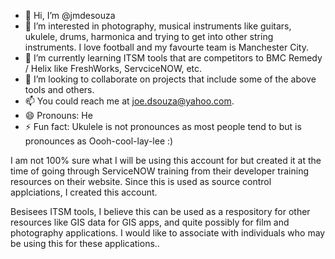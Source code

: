 - 👋 Hi, I’m @jmdesouza
- 👀 I’m interested in photography, musical instruments like guitars, ukulele, drums, harmonica and trying to get into other string instruments. I love football and my favourte team is Manchester City.
- 🌱 I’m currently learning ITSM tools that are competitors to BMC Remedy / Helix like FreshWorks, ServciceNOW, etc.
- 💞️ I’m looking to collaborate on projects that include some of the above tools and others.
- 📫 You could reach me at joe.dsouza@yahoo.com.
- 😄 Pronouns: He
- ⚡ Fun fact: Ukulele is not pronounces as most people tend to but is pronounces as Oooh-cool-lay-lee :)

I am not 100% sure what I will be using this account for but created it at the time of going through ServiceNOW training from their developer training resources on their website. Since this is used as source control applciations, I created this account.

Besisees ITSM tools, I believe this can be used as a respository for other resources like GIS data for GIS apps, and quite possibly for film and photography applications. I would like to associate with individuals who may be using this for these applications..
<!---
jmdesouza/jmdesouza is a ✨ special ✨ repository because its `README.md` (this file) appears on your GitHub profile.
You can click the Preview link to take a look at your changes.
--->
